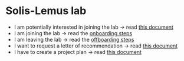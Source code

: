 # Solis-Lemus lab

- I am potentially interested in joining the lab -> read [this document](https://github.com/solislemuslab/lab-dynamics/blob/master/interest-in-lab.md)
- I am joining the lab -> read the [onboarding steps](https://github.com/solislemuslab/lab-dynamics/blob/master/on-off-boarding.md)
- I am leaving the lab -> read the [offboarding steps](https://github.com/solislemuslab/lab-dynamics/blob/master/on-off-boarding.md)
- I want to request a letter of recommendation -> read [this document](https://github.com/solislemuslab/lab-dynamics/blob/master/lor-guidelines.md)
- I have to create a project plan -> read [this document](https://github.com/solislemuslab/lab-dynamics/blob/master/project-plan.md)